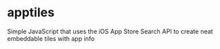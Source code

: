apptiles
========

Simple JavaScript that uses the iOS App Store Search API to create neat embeddable tiles with app info
